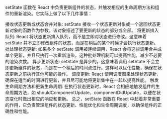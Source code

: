 
setState 函数在 React 中负责更新组件的状态，并触发相应的生命周期方法和组件的重新渲染。它实际上做了以下几件事情：

接收状态更新或状态合并对象: setState 接收一个状态更新对象或一个返回状态更新对象的函数作为参数。该对象描述了要更新的状态的部分或全部。
将更新排入队列: React 将状态更新排入队列，而不是立即对状态进行修改。这意味着 setState 并不立即修改组件的状态，而是在稍后的某个时候才会执行状态更新。
批处理状态更新: 如果多个 setState 调用被连续调用，React 会将这些调用合并成单个更新，并且只执行一次重新渲染。这种批处理机制可以提高性能，减少不必要的渲染次数。
异步更新状态: setState 是异步的，这意味着调用 setState 不会立即更新组件的状态，而是在一个稍后的时间点进行。这样可以优化性能，确保在状态更新之前执行其他可能的操作。
调度更新: React 使用调度器来处理状态更新，确保在适当的时间进行更新，并且尽可能地将更新集中在一起以提高性能。
触发生命周期方法和更新生命周期: 在执行状态更新时，React 会相应地触发组件的生命周期方法，如 shouldComponentUpdate、componentDidUpdate，以便在状态变化时做出相应的响应和更新。
总之，setState 函数在 React 中起着非常重要的作用，它负责管理组件的状态更新、性能优化和生命周期调度，以确保组件的正确性和性能。